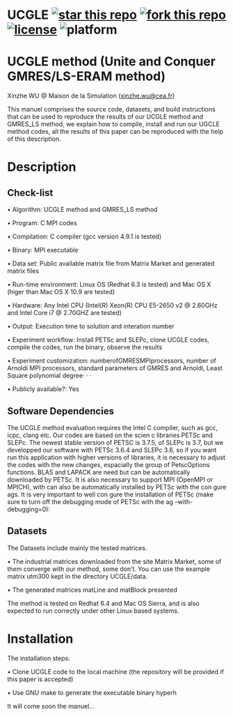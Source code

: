 # UCGLE [![star this repo](http://github-svg-buttons.herokuapp.com/star.svg?user=Urinx&repo=Books&style=flat&background=1081C1)](https://github.com/brunowu/UCGLE) [![fork this repo](http://github-svg-buttons.herokuapp.com/fork.svg?user=Urinx&repo=Books&style=flat&background=1081C1)](http://github.com/Urinx/Books/fork) [![license](https://img.shields.io/github/license/Urinx/Books.svg)](https://github.com/Urinx/Books/blob/master/LICENSE) ![platform](https://img.shields.io/badge/Wechat-Urinx-ff69b4.svg)

# UCGLE method (Unite and Conquer GMRES/LS-ERAM method)

Xinzhe WU @ Maison de la Simulation (xinzhe.wu@cea.fr)

This manuel comprises the source code, datasets, and build instructions that can be used to reproduce the results of our UCGLE method and GMRES_LS method, we explain how to compile, install and run our UGCLE method codes, all the results of this paper can be reproduced with the help of this description.

# Description

## Check-list


• Algorithm: UCGLE method and GMRES_LS method

• Program: C MPI codes

• Compilation: C compiler (gcc version 4.9.1 is tested) 

• Binary: MPI executable

• Data set: Public available matrix file from Matrix Market and generated matrix files

• Run-time environment: Linux OS (Redhat 6.3 is tested) and Mac OS X (higer than Mac OS X 10.9 are tested)

• Hardware: Any Intel CPU (Intel(R) Xeon(R) CPU E5-2650 v2 @ 2.60GHz and Intel Core i7 @ 2.70GHZ are tested)

• Output: Execution time to solution and interation number

• Experiment workflow: Install PETSc and SLEPc, clone UCGLE codes, compile the codes, run the binary, observe the results

• Experiment customization: numberofGMRESMPIprocessors, number of Arnoldi MPI processors, standard parameters of GMRES
and Arnoldi, Least Square polynomial degree· · ·

• Publicly available?: Yes

## Software Dependencies

The UCGLE method evaluation requires the Intel C compiler, such as gcc, icpc, clang etc. Our codes are based on the scien c libraries PETSc and SLEPc. The newest stable version of PETSC is 3.7.5, of SLEPc is 3.7, but we developped our software with PETSc 3.6.4 and SLEPc 3.6, so if you want run this application with higher versions of libraries, it is necessary to adjust the codes with the new changes, espacially the group of PetscOptions functions. BLAS and LAPACK are need but can be automatically downloaded by PETSc. It is also necessary to support MPI (OpenMPI or MPICH), with can also be automatically installed by PETSc with the con gure  ags. It is very important to well con gure the installation of PETSc (make sure to turn off the debugging mode of PETSc with the  ag –with-debugging=0):

## Datasets

The Datasets include mainly the tested matrices.

• The industrial matrices downloaded from the site Matrix Market, some of them converge with our method, some
  don’t. You can use the example matrix utm300 kept in the directory UCGLE/data.
  
• The generated matrices matLine and matBlock presented

The method is tested on Redhat 6.4 and Mac OS Sierra, and is also expected to run correctly under other Linux based systems.

# Installation

The installation steps:

• Clone UCGLE code to the local machine (the repository will be provided if this paper is accepted)

• Use GNU make to generate the executable binary hyperh

It will come soon the manuel...
